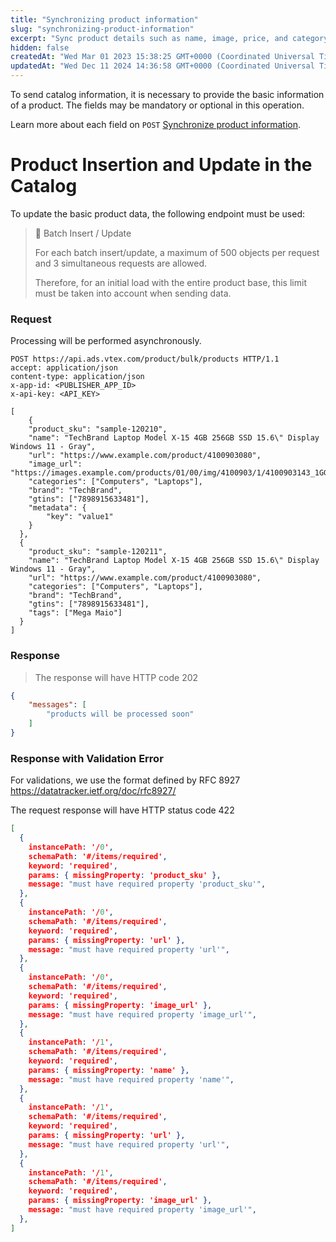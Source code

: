 ```yaml
---
title: "Synchronizing product information"
slug: "synchronizing-product-information"
excerpt: "Sync product details such as name, image, price, and category."
hidden: false
createdAt: "Wed Mar 01 2023 15:38:25 GMT+0000 (Coordinated Universal Time)"
updatedAt: "Wed Dec 11 2024 14:36:58 GMT+0000 (Coordinated Universal Time)"
---
```


To send catalog information, it is necessary to provide the basic information of a product. The fields may be mandatory or optional in this operation.

Learn more about each field on `POST` [Synchronize product information](https://developers.vtex.com/docs/api-reference/vtex-ads-api#post-/product/bulk/products).

# Product Insertion and Update in the Catalog

To update the basic product data, the following endpoint must be used:

> 🚧 Batch Insert / Update
> 
> For each batch insert/update, a maximum of 500 objects per request and 3 simultaneous requests are allowed.
> 
> Therefore, for an initial load with the entire product base, this limit must be taken into account when sending data.

### Request

Processing will be performed asynchronously.

```http
POST https://api.ads.vtex.com/product/bulk/products HTTP/1.1
accept: application/json
content-type: application/json
x-app-id: <PUBLISHER_APP_ID>
x-api-key: <API_KEY>

[
    {
    "product_sku": "sample-120210",
    "name": "TechBrand Laptop Model X-15 4GB 256GB SSD 15.6\" Display Windows 11 - Gray",
    "url": "https://www.example.com/product/4100903080",
    "image_url": "https://images.example.com/products/01/00/img/4100903/1/4100903143_1GG.jpg",
    "categories": ["Computers", "Laptops"],
    "brand": "TechBrand",
    "gtins": ["7898915633481"],
    "metadata": {
        "key": "value1"
    }
  },
  {
    "product_sku": "sample-120211", 
    "name": "TechBrand Laptop Model X-15 4GB 256GB SSD 15.6\" Display Windows 11 - Gray",
    "url": "https://www.example.com/product/4100903080",
    "categories": ["Computers", "Laptops"],
    "brand": "TechBrand",
    "gtins": ["7898915633481"],
    "tags": ["Mega Maio"]
  }
]
```

### Response

> The response will have HTTP code 202

```json
{
	"messages": [
		"products will be processed soon"
	]
}
```

### Response with Validation Error

For validations, we use the format defined by RFC 8927 https://datatracker.ietf.org/doc/rfc8927/

The request response will have HTTP status code 422

```json
[
  {
    instancePath: '/0',
    schemaPath: '#/items/required',
    keyword: 'required',
    params: { missingProperty: 'product_sku' },
    message: "must have required property 'product_sku'",
  },
  {
    instancePath: '/0',
    schemaPath: '#/items/required',
    keyword: 'required',
    params: { missingProperty: 'url' },
    message: "must have required property 'url'",
  },
  {
    instancePath: '/0',
    schemaPath: '#/items/required',
    keyword: 'required',
    params: { missingProperty: 'image_url' },
    message: "must have required property 'image_url'",
  },
  {
    instancePath: '/1',
    schemaPath: '#/items/required',
    keyword: 'required',
    params: { missingProperty: 'name' },
    message: "must have required property 'name'",
  },
  {
    instancePath: '/1',
    schemaPath: '#/items/required',
    keyword: 'required',
    params: { missingProperty: 'url' },
    message: "must have required property 'url'",
  },
  {
    instancePath: '/1',
    schemaPath: '#/items/required',
    keyword: 'required',
    params: { missingProperty: 'image_url' },
    message: "must have required property 'image_url'",
  },
]
```
